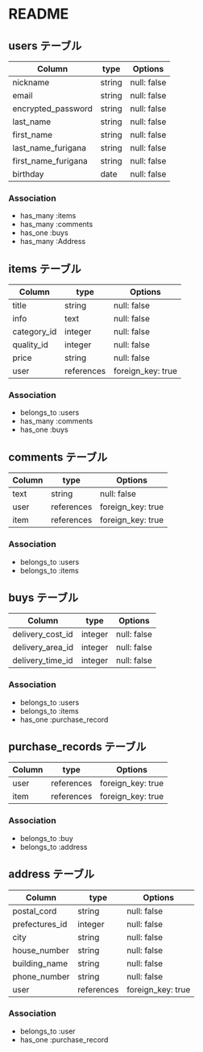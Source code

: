 # README

## users テーブル

| Column              | type   | Options     |
| ------------------- | ------ | ----------- |
| nickname            | string | null: false |
| email               | string | null: false |
| encrypted_password  | string | null: false |
| last_name           | string | null: false |
| first_name          | string | null: false |
| last_name_furigana  | string | null: false |
| first_name_furigana | string | null: false |
| birthday            | date   | null: false |  

### Association

- has_many :items
- has_many :comments
- has_one  :buys
- has_many :Address


## items テーブル

| Column        | type       | Options           |
| ------------- | ---------- | ----------------- |
| title         | string     | null: false       |
| info          | text       | null: false       |
| category_id   | integer    | null: false       |
| quality_id    | integer    | null: false       |
| price         | string     | null: false       |
| user          | references | foreign_key: true |

### Association

- belongs_to :users
- has_many   :comments
- has_one    :buys


## comments テーブル

| Column      | type       | Options           |
| ----------- | ---------- | ----------------- |
| text        | string     | null: false       |
| user        | references | foreign_key: true |
| item        | references | foreign_key: true |

### Association

- belongs_to :users
- belongs_to :items


## buys テーブル

| Column             | type       | Options     |
| ------------------ | ---------- | ----------- |
| delivery_cost_id   | integer    | null: false |
| delivery_area_id   | integer    | null: false |
| delivery_time_id   | integer    | null: false |

### Association

- belongs_to :users
- belongs_to :items
- has_one    :purchase_record


## purchase_records テーブル

| Column             | type       | Options           |
| ------------------ | ---------- | ----------------- |
| user               | references | foreign_key: true |
| item               | references | foreign_key: true |


### Association


- belongs_to :buy
- belongs_to :address


## address テーブル

| Column             | type       | Options           |
| ------------------ | ---------- | ----------------- |
| postal_cord        | string     | null: false       |
| prefectures_id     | integer    | null: false       |
| city               | string     | null: false       |
| house_number       | string     | null: false       |
| building_name      | string     | null: false       |
| phone_number       | string     | null: false       |
| user               | references | foreign_key: true |


### Association

- belongs_to :user
- has_one :purchase_record